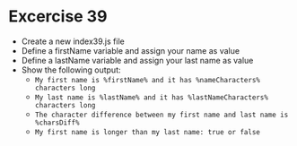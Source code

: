 # Excercise 39

* Create a new index39.js file
* Define a firstName variable and assign your name as value
* Define a lastName variable and assign your last name as value
* Show the following output: 
  * `My first name is %firstName% and it has %nameCharacters% characters long`
  * `My last name is %lastName% and it has %lastNameCharacters% characters long`
  * `The character difference between my first name and last name is %charsDiff%`
  * `My first name is longer than my last name: true or false`
